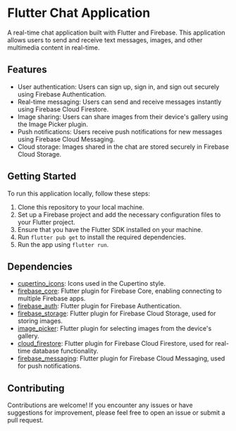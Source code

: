 # Flutter Chat Application

A real-time chat application built with Flutter and Firebase. This application allows users to send and receive text messages, images, and other multimedia content in real-time.

## Features

- User authentication: Users can sign up, sign in, and sign out securely using Firebase Authentication.
- Real-time messaging: Users can send and receive messages instantly using Firebase Cloud Firestore.
- Image sharing: Users can share images from their device's gallery using the Image Picker plugin.
- Push notifications: Users receive push notifications for new messages using Firebase Cloud Messaging.
- Cloud storage: Images shared in the chat are stored securely in Firebase Cloud Storage.


## Getting Started

To run this application locally, follow these steps:

1. Clone this repository to your local machine.
2. Set up a Firebase project and add the necessary configuration files to your Flutter project.
3. Ensure that you have the Flutter SDK installed on your machine.
4. Run `flutter pub get` to install the required dependencies.
5. Run the app using `flutter run`.

## Dependencies

- [cupertino_icons](https://pub.dev/packages/cupertino_icons): Icons used in the Cupertino style.
- [firebase_core](https://pub.dev/packages/firebase_core): Flutter plugin for Firebase Core, enabling connecting to multiple Firebase apps.
- [firebase_auth](https://pub.dev/packages/firebase_auth): Flutter plugin for Firebase Authentication.
- [firebase_storage](https://pub.dev/packages/firebase_storage): Flutter plugin for Firebase Cloud Storage, used for storing images.
- [image_picker](https://pub.dev/packages/image_picker): Flutter plugin for selecting images from the device's gallery.
- [cloud_firestore](https://pub.dev/packages/cloud_firestore): Flutter plugin for Firebase Cloud Firestore, used for real-time database functionality.
- [firebase_messaging](https://pub.dev/packages/firebase_messaging): Flutter plugin for Firebase Cloud Messaging, used for push notifications.

## Contributing

Contributions are welcome! If you encounter any issues or have suggestions for improvement, please feel free to open an issue or submit a pull request.
